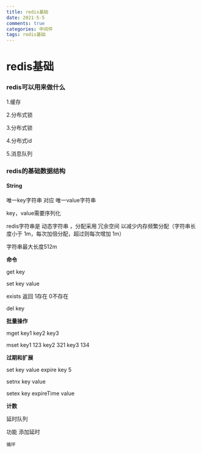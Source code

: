 ```yaml
---
title: redis基础
date: 2021-5-5
comments: true
categories: 中间件
tags: redis基础
---
```


redis基础
===


### redis可以用来做什么

1.缓存

2.分布式锁

3.分布式锁

4.分布式id

5.消息队列

### redis的基础数据结构

#### String

唯一key字符串 对应 唯一value字符串

key，value需要序列化

redis字符串是 动态字符串 ，分配采用 冗余空间 以减少内存频繁分配（字符串长度小于 1m，每次加倍分配，超过则每次增加 1m）

字符串最大长度512m

<!--more-->

**命令**

get key

set key value

exists 返回 1存在  0不存在

del key

**批量操作**

mget key1 key2 key3

mset key1 123 key2 321 key3 134

**过期和扩展**

set key value
expire key 5

setnx key value

setex key expireTime value

**计数**






延时队列

功能 
    添加延时
    
    循环


